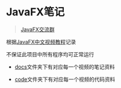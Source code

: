 # JavaFX笔记

> [JavaFX交流群](http://qm.qq.com/cgi-bin/qm/qr?_wv=1027&k=GO6u4xPXU8bhStPg-_lC6rIQzhBZ2LCT&authKey=g%2BjAx2GCo6PxurV5O5WJ%2F7ChRu3eIiMaAxUL74omrxQ21duaBv20p%2BkcgYezFYa%2B&noverify=0&group_code=577791499)

根据[JavaFX中文视频教程](https://space.bilibili.com/5096022/channel/collectiondetail?sid=210809)记录

不保证此项目中所有程序均可正常运行

* [docs](https://github.com/Reiticia/javafx-study/tree/main/docs)文件夹下有对应每一个视频的笔记资料

* [code](https://github.com/Reiticia/javafx-study/tree/main/code)文件夹下有对应每一个视频的代码资料